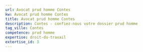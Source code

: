 ```yaml
---
url: Avocat prud homme Contes
kw: Avocat prud homme Contes
title: Avocat prud homme Contes
description: Contes - confiez-nous votre dossier prud homme
tag_ville: Contes
competence: prud homme
expertise: droit-du-travail
extertise_id: 3
---
```

